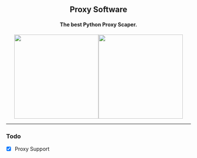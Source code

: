 <div align="center">
  <h2>Proxy Software</h2>
  <h4>The best Python Proxy Scaper.</h4>
  <img src="https://i.imgur.com/Thhn603.png" height="230"/><img src="https://i.imgur.com/zndgbkF.png" height="230"/>
  <hr>
</div>

### Todo
- [x] Proxy Support 
